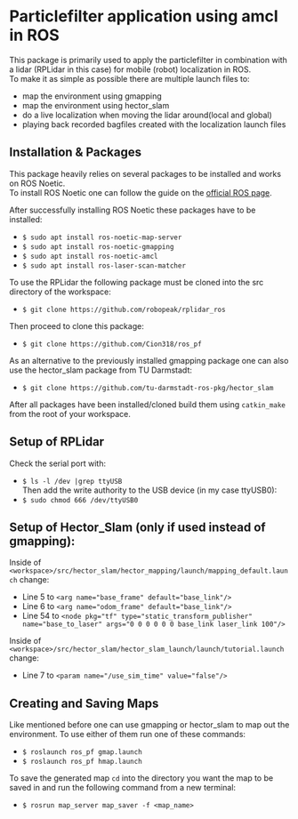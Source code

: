 # Particlefilter application using amcl in ROS
This package is primarily used to apply the particlefilter in combination with a lidar (RPLidar in this case) for mobile (robot) localization in ROS.  
To make it as simple as possible there are multiple launch files to:
* map the environment using gmapping
* map the environment using hector_slam
* do a live localization when moving the lidar around(local and global)
* playing back recorded bagfiles created with the localization launch files


## Installation & Packages
This package heavily relies on several packages to be installed and works on ROS Noetic.  
To install ROS Noetic one can follow the guide on the [official ROS page](http://wiki.ros.org/noetic/Installation/Ubuntu).

After successfully installing ROS Noetic these packages have to be installed:  
* ```$ sudo apt install ros-noetic-map-server```  
* ```$ sudo apt install ros-noetic-gmapping```  
* ```$ sudo apt install ros-noetic-amcl```  
* ```$ sudo apt install ros-laser-scan-matcher```  

To use the RPLidar the following package must be cloned into the src directory of the workspace:  
* ```$ git clone https://github.com/robopeak/rplidar_ros```

Then proceed to clone this package:  
* ```$ git clone https://github.com/Cion318/ros_pf```

As an alternative to the previously installed gmapping package one can also use the hector_slam package from TU Darmstadt:  
* ```$ git clone https://github.com/tu-darmstadt-ros-pkg/hector_slam```

After all packages have been installed/cloned build them using ```catkin_make``` from the root of your workspace.

## Setup of RPLidar
Check the serial port with:  
* ```$ ls -l /dev |grep ttyUSB```  
Then add the write authority to the USB device (in my case ttyUSB0):  
* ```$ sudo chmod 666 /dev/ttyUSB0```

## Setup of Hector_Slam (only if used instead of gmapping):
Inside of ```<workspace>/src/hector_slam/hector_mapping/launch/mapping_default.launch``` change:  
* Line  5 to ```<arg name="base_frame" default="base_link"/>```  
* Line  6 to ```<arg name="odom_frame" default="base_link"/>```  
* Line 54 to ```<node pkg="tf" type="static_transform_publisher" name="base_to_laser" args="0 0 0 0 0 0 base_link laser_link 100"/>```  

Inside of ```<workspace>/src/hector_slam/hector_slam_launch/launch/tutorial.launch``` change:  
* Line  7 to ```<param name="/use_sim_time" value="false"/>```  

## Creating and Saving Maps
Like mentioned before one can use gmapping or hector_slam to map out the environment. To use either of them run one of these commands:
* ```$ roslaunch ros_pf gmap.launch```  
* ```$ roslaunch ros_pf hmap.launch```  

To save the generated map ```cd``` into the directory you want the map to be saved in and run the following command from a new terminal:
* ```$ rosrun map_server map_saver -f <map_name>```

## 